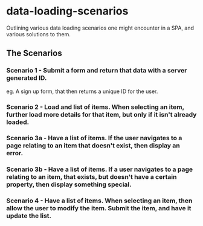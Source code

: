 # data-loading-scenarios
Outlining various data loading scenarios one might encounter in a SPA, and various solutions to them. 


## The Scenarios 

### Scenario 1  - Submit a form and return that data with a server generated ID. 

eg. A sign up form, that then returns a unique ID for the user. 

### Scenario 2 - Load and list of items. When selecting an item, further load more details for that item, but only if it isn't already loaded. 

### Scenario 3a - Have a list of items. If the user navigates to a page relating to an item that doesn't exist, then display an error. 

### Scenario 3b - Have a list of items. If a user navigates to a page relating to an item, that exists, but doesn't have a certain property, then display something special. 

### Scenario 4 - Have a list of items. When selecting an item, then allow the user to modify the item. Submit the item, and have it update the list. 


